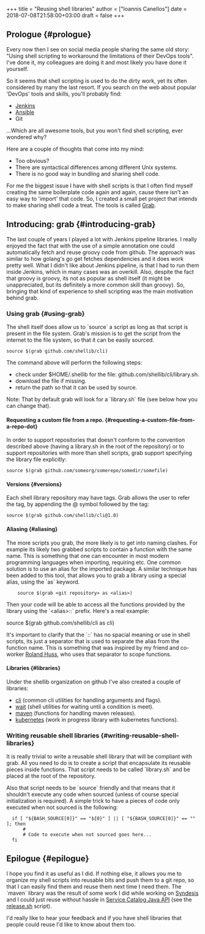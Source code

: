 +++
title = "Reusing shell libraries"
author = ["Ioannis Canellos"]
date = 2018-07-08T21:58:00+03:00
draft = false
+++

## Prologue {#prologue}

Every now then I see on social media people sharing the same old story: "Using shell scripting to workaround the limitations of their DevOps tools".
I've done it, my colleagues are doing it and most likely you have done it yourself.

So it seems that shell scripting is used to do the dirty work, yet its often considered by many the last resort.
If you search on the web about popular 'DevOps' tools and skills, you'll probably find:

-   [Jenkins](https://jenkins.io)
-   [Ansible](https://www.ansible.com/)
-   Git

...Which are all awesome tools, but you won't find shell scripting, ever wondered why?

Here are a couple of thoughts that come into my mind:

-   Too obvious?
-   There are syntactical differences among different Unix systems.
-   There is no good way in bundling and sharing shell code.

For me the biggest issue I have with shell scripts is that I often find myself creating the same boilerplate code again and again, cause there isn't an easy way to 'import' that code.
So, I created a small pet project that intends to make sharing shell code a treat. The tools is called [Grab](https://github.com/shellib/grab).


## Introducing: grab {#introducing-grab}

The last couple of years I played a lot with Jenkins pipeline libraries. I really enjoyed the fact that with the use of a simple annotation one could automatically fetch and reuse groovy code from github.
The approach was similar to how golang's go get fetches dependencies and it does work pretty well. What I didn't like about Jenkins pipeline, is that I had to run them inside Jenkins, which in many cases was an overkill.
Also, despite the fact that groovy is groovy, its not as popular as shell itself (it might be unappreciated, but its definitely a more common skill than groovy).
So, bringing that kind of experience to shell scripting was the main motivation behind grab.


### Using grab {#using-grab}

The shell itself does allow us to \`source\` a script as long as that script is present in the file system. Grab's mission is to get the script from the internet to the file system, so that it can be easily sourced.

```nil
source $(grab github.com/shellib/cli)
```

The command above will perform the following steps:

-   check under $HOME/.shellib for the file: github.com/shellib/cli/library.sh.
-   download the file if missing.
-   return the path so that it can be used by source.

Note: That by default grab will look for a \`library.sh\` file (see below how you can change that).


#### Requesting a custom file from a repo. {#requesting-a-custom-file-from-a-repo-dot}

In order to support repositories that doesn't conform to the convention described above (having a library.sh in the root of the repository) or to support repositories with more than shell scripts, grab support specifying the library file explicitly:

```nil
source $(grab github.com/someorg/somerepo/somedir/somefile)
```


#### Versions {#versions}

Each shell library repository may have tags. Grab allows the user to refer the tag, by appending the @ symbol followed by the tag:

```nil
source $(grab github.com/shellib/cli@1.0)
```


#### Aliasing {#aliasing}

The more scripts you grab, the more likely is to get into naming clashes. For example its likely two grabbed scripts to contain a function with the same name.
This is something that one can encounter in most modern programming languages when importing, requiring etc. One common solution is to use an alias for the imported package.
A similar technique has been added to this tool, that allows you to grab a library using a special alias, using the \`as\` keyword.

```nil
    source $(grab <git repository> as <alias>)
```

Then your code will be able to access all the functions provided by the library using the \`&lt;alias&gt;::\` prefix. Here's a real example:

source $(grab github.com/shellib/cli as cli)

It's important to clarify that the \`::\` has no spacial meaning or use in shell scripts, its just a separator that is used to separate the alias from the function name.
This is something that was inspired by my friend and co-worker [Roland Huss](https://github.com/rhuss), who uses that separator to scope functions.


#### Libraries {#libraries}

Under the shellib organization on github I've also created a couple of libraries:

-   [cli](https://github.com/shellib/cli) (common cli utilities for handling arguments and flags).
-   [wait](https://github.com/shellib/wait) (shell utilities for waiting until a condition is meet).
-   [maven](https://github.com/shellib/maven) (functions for handling maven releases).
-   [kubernetes](https://github.com/shellib/kubernetes) (work in progress library with kubernetes functions).


### Writing reusable shell libraries {#writing-reusable-shell-libraries}

It is really trivial to write a reusable shell library that will be compliant with grab.
All you need to do is to create a script that encapsulate its reusable pieces inside functions.
That script needs to be called \`library.sh\` and be placed at the root of the repository.

Also that script needs to be \`source\` friendly and that means that it shouldn't execute any code when sourced (unless of course special initialization is required).
A simple trick to have a pieces of code only executed when not sourced is the following:

```nil
  if [ "${BASH_SOURCE[0]}" == "${0}" ] || [ "${BASH_SOURCE[0]}" == "" ]; then
      #
      # Code to execute when not sourced goes here...
  fi
```


## Epilogue {#epilogue}

I hope you find it as useful as I did. If nothing else, it allows you me to organize my shell scripts into reusable bits and push them to a git repo, so that I can easily find them and reuse them next time I need them.
The \`maven\` library was the result of some work I did while working on [Syndesis](https://syndesis.io/) and I could just reuse without hassle in [Service Catalog Java API](https://github.com/snowdrop/service-catalog-java-api) (see the [release.sh](https://github.com/snowdrop/service-catalog-java-api/blob/master/release.sh) script).

I'd really like to hear your feedback and if you have shell libraries that people could reuse I'd like to know about them too.
